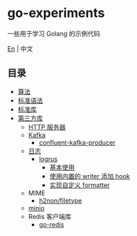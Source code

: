 # go-experiments

一些用于学习 Golang 的示例代码

[En](./README.md) | 中文

## 目录

- [算法](./algorithm/)
- [标准语法](./standard-syntax/)
- [标准库](./standard-library/)
- [第三方库](./third-party-library/)
  - [HTTP 服务器](third-party-library/http-servers/)
  - [Kafka](third-party-library/kafka)
    - [confluent-kafka-producer](third-party-library/kafka/confluent-kafka-producer)
  - [日志](third-party-library/logging)
    - [logrus](third-party-library/logging/logrus-demo)
      - [基本使用](third-party-library/logging/logrus-demo/basic.go)
      - [使用内置的 writer 添加 hook](third-party-library/logging/logrus-demo/builtin_writer_hook.go)
      - [实现自定义 formatter](third-party-library/logging/logrus-demo/custom_formatter.go)
  - MIME
    - [h2non/filetype](third-party-library/mime-demo)
  - [minio](third-party-library/minio-demo)
  - Redis 客户端库
    - [go-redis](third-party-library/redis-demo)